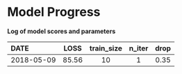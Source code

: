 # Model Progress
**Log of model scores and parameters**

| DATE       | LOSS  | train_size | n_iter | drop  |
| :---       | :---: | :---:      | :---:  | :---: |
| 2018-05-09 | 85.56 | 10         | 1      | 0.35  |
